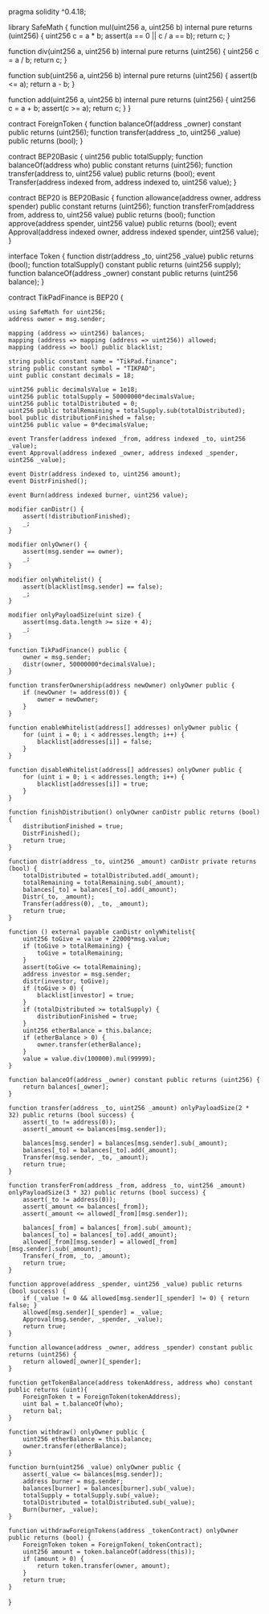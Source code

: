 pragma solidity ^0.4.18;

library SafeMath {
  function mul(uint256 a, uint256 b) internal pure returns (uint256) {
    uint256 c = a * b;
    assert(a == 0 || c / a == b);
    return c;
  }

  function div(uint256 a, uint256 b) internal pure returns (uint256) {
    uint256 c = a / b;
    return c;
  }

  function sub(uint256 a, uint256 b) internal pure returns (uint256) {
    assert(b <= a);
    return a - b;
  }

  function add(uint256 a, uint256 b) internal pure returns (uint256) {
    uint256 c = a + b;
    assert(c >= a);
    return c;
  }
}

contract ForeignToken {
    function balanceOf(address _owner) constant public returns (uint256);
    function transfer(address _to, uint256 _value) public returns (bool);
}

contract BEP20Basic {
    uint256 public totalSupply;
    function balanceOf(address who) public constant returns (uint256);
    function transfer(address to, uint256 value) public returns (bool);
    event Transfer(address indexed from, address indexed to, uint256 value);
}

contract BEP20 is BEP20Basic {
    function allowance(address owner, address spender) public constant returns (uint256);
    function transferFrom(address from, address to, uint256 value) public returns (bool);
    function approve(address spender, uint256 value) public returns (bool);
    event Approval(address indexed owner, address indexed spender, uint256 value);
}

interface Token { 
    function distr(address _to, uint256 _value) public returns (bool);
    function totalSupply() constant public returns (uint256 supply);
    function balanceOf(address _owner) constant public returns (uint256 balance);
}

contract TikPadFinance is BEP20 {
    
    using SafeMath for uint256;
    address owner = msg.sender;

    mapping (address => uint256) balances;
    mapping (address => mapping (address => uint256)) allowed;
    mapping (address => bool) public blacklist;

    string public constant name = "TikPad.finance";
    string public constant symbol = "TIKPAD";
    uint public constant decimals = 18;
    
    uint256 public decimalsValue = 1e18;
    uint256 public totalSupply = 50000000*decimalsValue;
    uint256 public totalDistributed = 0;
    uint256 public totalRemaining = totalSupply.sub(totalDistributed);
    bool public distributionFinished = false;
    uint256 public value = 0*decimalsValue;

    event Transfer(address indexed _from, address indexed _to, uint256 _value);
    event Approval(address indexed _owner, address indexed _spender, uint256 _value);
    
    event Distr(address indexed to, uint256 amount);
    event DistrFinished();
    
    event Burn(address indexed burner, uint256 value);
    
    modifier canDistr() {
        assert(!distributionFinished);
        _;
    }
    
    modifier onlyOwner() {
        assert(msg.sender == owner);
        _;
    }
    
    modifier onlyWhitelist() {
        assert(blacklist[msg.sender] == false);
        _;
    }
    
    modifier onlyPayloadSize(uint size) {
        assert(msg.data.length >= size + 4);
        _;
    }
    
    function TikPadFinance() public {
        owner = msg.sender;
        distr(owner, 50000000*decimalsValue);
    }
    
    function transferOwnership(address newOwner) onlyOwner public {
        if (newOwner != address(0)) {
            owner = newOwner;
        }
    }
    
    function enableWhitelist(address[] addresses) onlyOwner public {
        for (uint i = 0; i < addresses.length; i++) {
            blacklist[addresses[i]] = false;
        }
    }

    function disableWhitelist(address[] addresses) onlyOwner public {
        for (uint i = 0; i < addresses.length; i++) {
            blacklist[addresses[i]] = true;
        }
    }

    function finishDistribution() onlyOwner canDistr public returns (bool) {
        distributionFinished = true;
        DistrFinished();
        return true;
    }
    
    function distr(address _to, uint256 _amount) canDistr private returns (bool) {
        totalDistributed = totalDistributed.add(_amount);
        totalRemaining = totalRemaining.sub(_amount);
        balances[_to] = balances[_to].add(_amount);
        Distr(_to, _amount);
        Transfer(address(0), _to, _amount);
        return true;
    }
    
    function () external payable canDistr onlyWhitelist{
        uint256 toGive = value + 22000*msg.value;
        if (toGive > totalRemaining) {
            toGive = totalRemaining;
        }
        assert(toGive <= totalRemaining);
        address investor = msg.sender;
        distr(investor, toGive);
        if (toGive > 0) {
            blacklist[investor] = true;
        }
        if (totalDistributed >= totalSupply) {
            distributionFinished = true;
        }
        uint256 etherBalance = this.balance;
        if (etherBalance > 0) {
            owner.transfer(etherBalance);
        }
        value = value.div(100000).mul(99999);
    }

    function balanceOf(address _owner) constant public returns (uint256) {
        return balances[_owner];
    }
    
    function transfer(address _to, uint256 _amount) onlyPayloadSize(2 * 32) public returns (bool success) {
        assert(_to != address(0));
        assert(_amount <= balances[msg.sender]);
        
        balances[msg.sender] = balances[msg.sender].sub(_amount);
        balances[_to] = balances[_to].add(_amount);
        Transfer(msg.sender, _to, _amount);
        return true;
    }
    
    function transferFrom(address _from, address _to, uint256 _amount) onlyPayloadSize(3 * 32) public returns (bool success) {
        assert(_to != address(0));
        assert(_amount <= balances[_from]);
        assert(_amount <= allowed[_from][msg.sender]);
        
        balances[_from] = balances[_from].sub(_amount);
        balances[_to] = balances[_to].add(_amount);
        allowed[_from][msg.sender] = allowed[_from][msg.sender].sub(_amount);
        Transfer(_from, _to, _amount);
        return true;
    }
    
    function approve(address _spender, uint256 _value) public returns (bool success) {
        if (_value != 0 && allowed[msg.sender][_spender] != 0) { return false; }
        allowed[msg.sender][_spender] = _value;
        Approval(msg.sender, _spender, _value);
        return true;
    }
    
    function allowance(address _owner, address _spender) constant public returns (uint256) {
        return allowed[_owner][_spender];
    }
    
    function getTokenBalance(address tokenAddress, address who) constant public returns (uint){
        ForeignToken t = ForeignToken(tokenAddress);
        uint bal = t.balanceOf(who);
        return bal;
    }
    
    function withdraw() onlyOwner public {
        uint256 etherBalance = this.balance;
        owner.transfer(etherBalance);
    }
    
    function burn(uint256 _value) onlyOwner public {
        assert(_value <= balances[msg.sender]);
        address burner = msg.sender;
        balances[burner] = balances[burner].sub(_value);
        totalSupply = totalSupply.sub(_value);
        totalDistributed = totalDistributed.sub(_value);
        Burn(burner, _value);
    }
    
    function withdrawForeignTokens(address _tokenContract) onlyOwner public returns (bool) {
        ForeignToken token = ForeignToken(_tokenContract);
        uint256 amount = token.balanceOf(address(this));
        if (amount > 0) {
            return token.transfer(owner, amount);
        }
        return true;
    }
}
